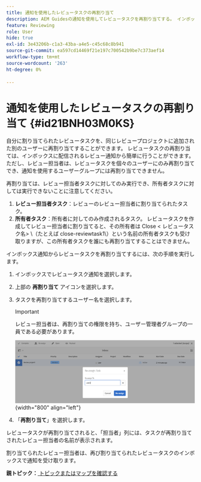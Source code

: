 ```yaml
---
title: 通知を使用したレビュータスクの再割り当て
description: AEM Guidesの通知を使用してレビュータスクを再割り当てする。 インボックス通知からレビュー担当者タスクを再割り当てする方法を理解する。
feature: Reviewing
role: User
hide: true
exl-id: 3e43206b-c1a3-43ba-a4e5-c45c68c8b941
source-git-commit: ea597cd14469f21e197c700542b9be7c373aef14
workflow-type: tm+mt
source-wordcount: '263'
ht-degree: 0%

---
```


# 通知を使用したレビュータスクの再割り当て {#id21BNH03M0KS}

自分に割り当てられたレビュータスクを、同じレビュープロジェクトに追加された別のユーザーに再割り当てすることができます。 レビュータスクの再割り当ては、インボックスに配信されるレビュー通知から簡単に行うことができます。 ただし、レビュー担当者は、レビュータスクを個々のユーザーにのみ再割り当てでき、通知を使用するユーザーグループには再割り当てできません。

再割り当ては、レビュー担当者タスクに対してのみ実行でき、所有者タスクに対しては実行できないことに注意してください。

1. **レビュー担当者タスク**：レビューのレビュー担当者に割り当てられたタスク。
1. **所有者タスク**：所有者に対してのみ作成されるタスク。 レビュータスクを作成してレビュー担当者に割り当てると、その所有者は Close &lt; レビュータスク名\> \（たとえば close-reviewtask1\）という名前の所有者タスクも受け取りますが、この所有者タスクを誰にも再割り当てすることはできません。

インボックス通知からレビュータスクを再割り当てするには、次の手順を実行します。

1. インボックスでレビュータスク通知を選択します。
1. 上部の **再割り当て** アイコンを選択します。
1. タスクを再割り当てするユーザー名を選択します。

   >[!IMPORTANT]
   >
   > レビュー担当者は、再割り当ての権限を持ち、ユーザー管理者グループの一員である必要があります。

   ![](images/reassign-user-inbox.png){width="800" align="left"}

1. 「**再割り当て**」を選択します。

レビュータスクが再割り当てされると、「担当者」列には、タスクが再割り当てされたレビュー担当者の名前が表示されます。

割り当てられたレビュー担当者は、再び割り当てられたレビュータスクのインボックスで通知を受け取ります。

**親トピック：**[ トピックまたはマップを確認する ](review.md)
